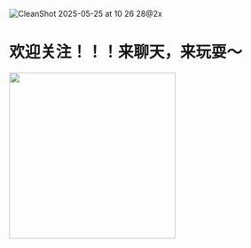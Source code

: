![CleanShot 2025-05-25 at 10 26 28@2x](https://github.com/user-attachments/assets/ad7eaf6a-0ead-4242-9ab0-85c60d313b39)


# 欢迎关注！！！来聊天，来玩耍～

<img src="https://github.com/user-attachments/assets/838e8f24-3b7c-409b-ad46-e53749ae423a" width="300">
